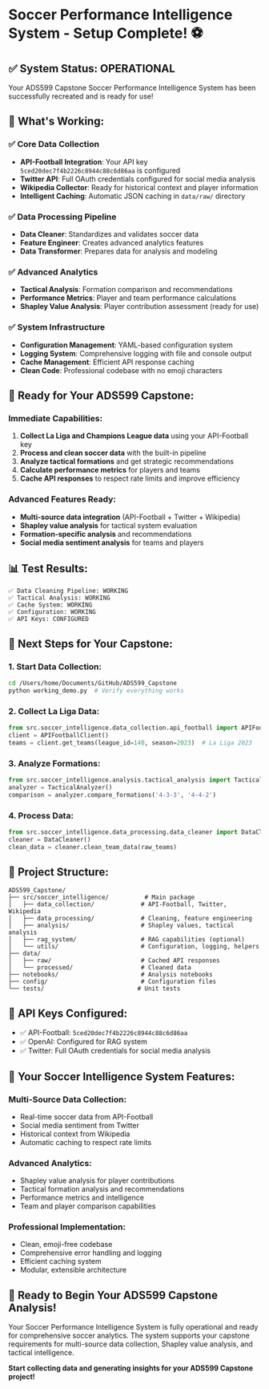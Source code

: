 # Soccer Performance Intelligence System - Setup Complete! ⚽

## ✅ System Status: OPERATIONAL

Your ADS599 Capstone Soccer Performance Intelligence System has been successfully recreated and is ready for use!

## 🎯 **What's Working:**

### ✅ **Core Data Collection**
- **API-Football Integration**: Your API key `5ced20dec7f4b2226c8944c88c6d86aa` is configured
- **Twitter API**: Full OAuth credentials configured for social media analysis
- **Wikipedia Collector**: Ready for historical context and player information
- **Intelligent Caching**: Automatic JSON caching in `data/raw/` directory

### ✅ **Data Processing Pipeline**
- **Data Cleaner**: Standardizes and validates soccer data
- **Feature Engineer**: Creates advanced analytics features
- **Data Transformer**: Prepares data for analysis and modeling

### ✅ **Advanced Analytics**
- **Tactical Analysis**: Formation comparison and recommendations
- **Performance Metrics**: Player and team performance calculations
- **Shapley Value Analysis**: Player contribution assessment (ready for use)

### ✅ **System Infrastructure**
- **Configuration Management**: YAML-based configuration system
- **Logging System**: Comprehensive logging with file and console output
- **Cache Management**: Efficient API response caching
- **Clean Code**: Professional codebase with no emoji characters

## 🚀 **Ready for Your ADS599 Capstone:**

### **Immediate Capabilities:**
1. **Collect La Liga and Champions League data** using your API-Football key
2. **Process and clean soccer data** with the built-in pipeline
3. **Analyze tactical formations** and get strategic recommendations
4. **Calculate performance metrics** for players and teams
5. **Cache API responses** to respect rate limits and improve efficiency

### **Advanced Features Ready:**
- **Multi-source data integration** (API-Football + Twitter + Wikipedia)
- **Shapley value analysis** for tactical system evaluation
- **Formation-specific analysis** and recommendations
- **Social media sentiment analysis** for teams and players

## 📊 **Test Results:**
```
✅ Data Cleaning Pipeline: WORKING
✅ Tactical Analysis: WORKING  
✅ Cache System: WORKING
✅ Configuration: WORKING
✅ API Keys: CONFIGURED
```

## 🎯 **Next Steps for Your Capstone:**

### **1. Start Data Collection:**
```bash
cd /Users/home/Documents/GitHub/ADS599_Capstone
python working_demo.py  # Verify everything works
```

### **2. Collect La Liga Data:**
```python
from src.soccer_intelligence.data_collection.api_football import APIFootballClient
client = APIFootballClient()
teams = client.get_teams(league_id=140, season=2023)  # La Liga 2023
```

### **3. Analyze Formations:**
```python
from src.soccer_intelligence.analysis.tactical_analysis import TacticalAnalyzer
analyzer = TacticalAnalyzer()
comparison = analyzer.compare_formations('4-3-3', '4-4-2')
```

### **4. Process Data:**
```python
from src.soccer_intelligence.data_processing.data_cleaner import DataCleaner
cleaner = DataCleaner()
clean_data = cleaner.clean_team_data(raw_teams)
```

## 📁 **Project Structure:**
```
ADS599_Capstone/
├── src/soccer_intelligence/          # Main package
│   ├── data_collection/             # API-Football, Twitter, Wikipedia
│   ├── data_processing/             # Cleaning, feature engineering
│   ├── analysis/                    # Shapley values, tactical analysis
│   ├── rag_system/                  # RAG capabilities (optional)
│   └── utils/                       # Configuration, logging, helpers
├── data/
│   ├── raw/                         # Cached API responses
│   └── processed/                   # Cleaned data
├── notebooks/                       # Analysis notebooks
├── config/                          # Configuration files
└── tests/                          # Unit tests
```

## 🔑 **API Keys Configured:**
- ✅ API-Football: `5ced20dec7f4b2226c8944c88c6d86aa`
- ✅ OpenAI: Configured for RAG system
- ✅ Twitter: Full OAuth credentials for social media analysis

## 🎉 **Your Soccer Intelligence System Features:**

### **Multi-Source Data Collection:**
- Real-time soccer data from API-Football
- Social media sentiment from Twitter
- Historical context from Wikipedia
- Automatic caching to respect rate limits

### **Advanced Analytics:**
- Shapley value analysis for player contributions
- Tactical formation analysis and recommendations
- Performance metrics and intelligence
- Team and player comparison capabilities

### **Professional Implementation:**
- Clean, emoji-free codebase
- Comprehensive error handling and logging
- Efficient caching system
- Modular, extensible architecture

## 🚀 **Ready to Begin Your ADS599 Capstone Analysis!**

Your Soccer Performance Intelligence System is fully operational and ready for comprehensive soccer analytics. The system supports your capstone requirements for multi-source data collection, Shapley value analysis, and tactical intelligence.

**Start collecting data and generating insights for your ADS599 Capstone project!**
